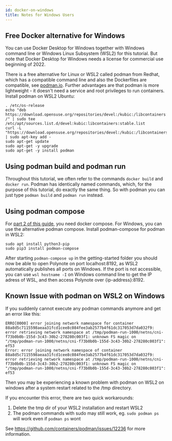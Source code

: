 ```yaml
---
id: docker-on-windows
title: Notes for Windows Users
---
```


## Free Docker alternative for Windows
You can use Docker Desktop for Windows together with Windows command line or Windows Linux Subsystem (WSL2) for this tutorial. But note that Docker Desktop for Windows needs a license for commercial use
beginning of 2022.

There is a free alternative for Linux or WSL2 called podman from Redhat, which has a compatible command line and also the Dockerfiles are compatible, see [podman.io](https://podman.io/).
Further advantages are that podman is more lightweight - it doesn't need a service and root privileges to run containers.
Install podman on WSL2 Ubuntu:

    . /etc/os-release
    echo "deb https://download.opensuse.org/repositories/devel:/kubic:/libcontainers:/stable/xUbuntu_${VERSION_ID}/ /" | sudo tee /etc/apt/sources.list.d/devel:kubic:libcontainers:stable.list
    curl -L "https://download.opensuse.org/repositories/devel:/kubic:/libcontainers:/stable/xUbuntu_${VERSION_ID}/Release.key" | sudo apt-key add -
    sudo apt-get update
    sudo apt-get -y upgrade
    sudo apt-get -y install podman

## Using podman build and podman run

Throughout this tutorial, we often refer to the commands `docker build` and `docker run`.
Podman has identically named commands, which, for the purpose of this tutorial, do exactly the same thing.
So with podman you can just type `podman build` and `podman run` instead.

## Using podman compose
For [part 2 of this guide](../part-2/delta-lake-format.md), you need docker compose.
For Windows, you can use the alternative podman compose.
Install podman-compose for podman in WSL2:

    sudo apt install python3-pip
    sudo pip3 install podman-compose

After starting `podman-compose up` in the getting-started folder you should now be able to open Polynote on port localhost:8192, as WSL2 automatically publishes all ports on Windows.
If the port is not accessible, you can use `wsl hostname -I` on Windows command line to get the IP adress of WSL, and then access Polynote over {ip-address}:8192.

## Known Issue with podman on WSL2 on Windows

If you suddenly cannot execute any podman commands anymore and get an error like this:

    ERRO[0000] error joining network namespace for container 88a8d5c7115598aeaa31fcd1cee8c084fee3ab2577b4f61dc317053d7da032f9: error retrieving network namespace at /tmp/podman-run-1000/netns/cni-f73b0b0b-155d-3c43-30b2-278280c003f1: unknown FS magic on "/tmp/podman-run-1000/netns/cni-f73b0b0b-155d-3c43-30b2-278280c003f1": ef53
    Error: error joining network namespace of container 88a8d5c7115598aeaa31fcd1cee8c084fee3ab2577b4f61dc317053d7da032f9: error retrieving network namespace at /tmp/podman-run-1000/netns/cni-f73b0b0b-155d-3c43-30b2-278280c003f1: unknown FS magic on "/tmp/podman-run-1000/netns/cni-f73b0b0b-155d-3c43-30b2-278280c003f1": ef53

Then you may be experiencing a known problem with podman on WSL2 on windows after a system restart related to the /tmp directory.

If you encounter this error, there are two quick workarounds:
1. Delete the tmp dir of your WSL2 installation and restart WSL2
2. The podman commands with sudo may still work, eg. `sudo podman ps` will work even if `podman ps` wont

See https://github.com/containers/podman/issues/12236 for more information.

